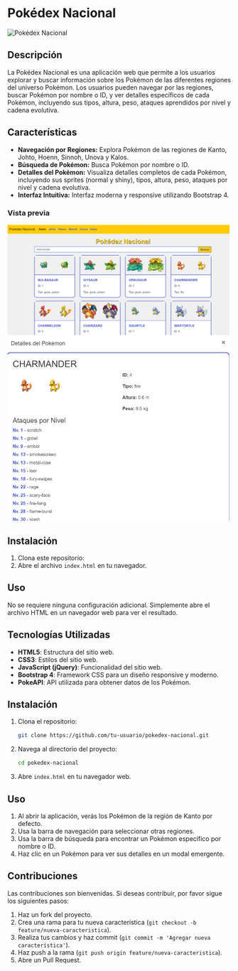 # Pokédex Nacional

![Pokédex Nacional](./assets/images/pokedex.jpg)

## Descripción

La Pokédex Nacional es una aplicación web que permite a los usuarios explorar y buscar información sobre los Pokémon de las diferentes regiones del universo Pokémon. Los usuarios pueden navegar por las regiones, buscar Pokémon por nombre o ID, y ver detalles específicos de cada Pokémon, incluyendo sus tipos, altura, peso, ataques aprendidos por nivel y cadena evolutiva.

## Características

- **Navegación por Regiones:** Explora Pokémon de las regiones de Kanto, Johto, Hoenn, Sinnoh, Unova y Kalos.
- **Búsqueda de Pokémon:** Busca Pokémon por nombre o ID.
- **Detalles del Pokémon:** Visualiza detalles completos de cada Pokémon, incluyendo sus sprites (normal y shiny), tipos, altura, peso, ataques por nivel y cadena evolutiva.
- **Interfaz Intuitiva:** Interfaz moderna y responsive utilizando Bootstrap 4.

### Vista previa

<img src="assets/img/img1.png" alt="Descripción de la imagen" width="500"/>
<img src="assets/img/img2.png" alt="Descripción de la imagen" width="500"/>

## Instalación

1. Clona este repositorio:
2. Abre el archivo `index.html` en tu navegador.

## Uso

No se requiere ninguna configuración adicional. Simplemente abre el archivo HTML en un navegador web para ver el resultado.

## Tecnologías Utilizadas

- **HTML5**: Estructura del sitio web.
- **CSS3**: Estilos del sitio web.
- **JavaScript (jQuery)**: Funcionalidad del sitio web.
- **Bootstrap 4**: Framework CSS para un diseño responsive y moderno.
- **PokeAPI**: API utilizada para obtener datos de los Pokémon.

## Instalación

1. Clona el repositorio:
    ```bash
    git clone https://github.com/tu-usuario/pokedex-nacional.git
    ```
2. Navega al directorio del proyecto:
    ```bash
    cd pokedex-nacional
    ```
3. Abre `index.html` en tu navegador web.

## Uso

1. Al abrir la aplicación, verás los Pokémon de la región de Kanto por defecto.
2. Usa la barra de navegación para seleccionar otras regiones.
3. Usa la barra de búsqueda para encontrar un Pokémon específico por nombre o ID.
4. Haz clic en un Pokémon para ver sus detalles en un modal emergente.

## Contribuciones

Las contribuciones son bienvenidas. Si deseas contribuir, por favor sigue los siguientes pasos:

1. Haz un fork del proyecto.
2. Crea una rama para tu nueva característica (`git checkout -b feature/nueva-caracteristica`).
3. Realiza tus cambios y haz commit (`git commit -m 'Agregar nueva característica'`).
4. Haz push a la rama (`git push origin feature/nueva-caracteristica`).
5. Abre un Pull Request.
